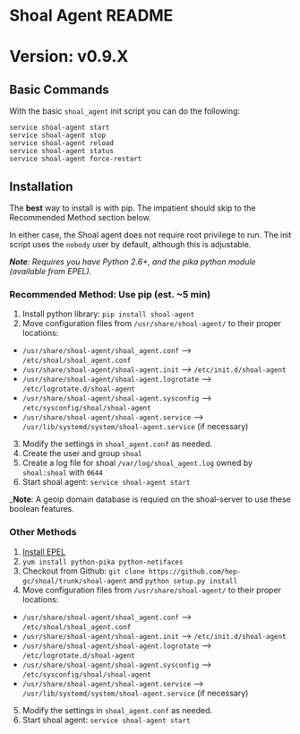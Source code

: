 # Shoal Agent README
# Version: v0.9.X

## Basic Commands
With the basic `shoal_agent` init script you can do the following:

```
service shoal-agent start
service shoal-agent stop
service shoal-agent reload 
service shoal-agent status
service shoal-agent force-restart
```

## Installation

The **best** way to install is with pip. The impatient should skip to the Recommended Method section below.

In either case, the Shoal agent does not require root privilege to run. The init script uses the `nobody` user by default, although this is adjustable.

 _**Note**: Requires you have Python 2.6+, and the pika python module (available from EPEL)._

### Recommended Method: Use pip (est. ~5 min)
  1. Install python library: `pip install shoal-agent`
  2. Move configuration files from `/usr/share/shoal-agent/` to their proper locations:
  * `/usr/share/shoal-agent/shoal_agent.conf` --> `/etc/shoal/shoal_agent.conf`
  * `/usr/share/shoal-agent/shoal-agent.init` --> `/etc/init.d/shoal-agent`
  * `/usr/share/shoal-agent/shoal-agent.logrotate` --> `/etc/logrotate.d/shoal-agent`
  * `/usr/share/shoal-agent/shoal-agent.sysconfig` --> `/etc/sysconfig/shoal/shoal-agent`
  * `/usr/share/shoal-agent/shoal-agent.service` --> `/usr/lib/systemd/system/shoal-agent.service` (if necessary)
  3. Modify the settings in `shoal_agent.conf` as needed.
  5. Create the user and group `shoal`
  6. Create a log file for shoal `/var/log/shoal_agent.log` owned by `shoal:shoal` with `0644`
  4. Start shoal agent: `service shoal-agent start`
  
  
 _**Note**: A geoip domain database is requied on the shoal-server to use these boolean features.



### Other Methods
  1. [Install EPEL](http://fedoraproject.org/wiki/EPEL)
  2. `yum install python-pika python-netifaces`
  3. Checkout from Github: `git clone https://github.com/hep-gc/shoal/trunk/shoal-agent` and `python setup.py install`
  4. Move configuration files from `/usr/share/shoal-agent/` to their proper locations:
  * `/usr/share/shoal-agent/shoal_agent.conf` --> `/etc/shoal/shoal_agent.conf`
  * `/usr/share/shoal-agent/shoal-agent.init` --> `/etc/init.d/shoal-agent`
  * `/usr/share/shoal-agent/shoal-agent.logrotate` --> `/etc/logrotate.d/shoal-agent`
  * `/usr/share/shoal-agent/shoal-agent.sysconfig` --> `/etc/sysconfig/shoal/shoal-agent`
  * `/usr/share/shoal-agent/shoal-agent.service` --> `/usr/lib/systemd/system/shoal-agent.service` (if necessary)
  5. Modify the settings in `shoal_agent.conf` as needed.
  6. Start shoal agent: `service shoal-agent start`

